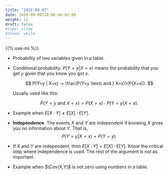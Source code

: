 ```yaml
---
title: "2018.09.07"
date: 2018-09-09T18:06:46-05:00
weight: 12
draft: false
#type: slide
#theme: white
---
```


{{% use-ml %}}

* Probability of two variables given in a table.

* Conditional probability: $P(Y=y | X=x)$ means the probability that
  you get $y$ given that you know you got $x$. 
  
    $$ P(Y=y | X=x) := \frac{P(Y=y \text{ and } X=x)}{P(X=x)}.  $$
  
    Usually used like this:
  
    $$ P(Y=y \text{ and } X=x) = P(X=x) \cdot P(Y=y | X=x) .$$

* Example when $E[X\cdot Y] \not= E[X]\cdot E[Y]$.

* **Independence**. The events $X$ and $Y$ are *independent* if
  knowing $X$ gives you no information about $Y$. That is, $$P(Y=y
  | X=x) = P(Y=y) .$$

* If $X$ and $Y$ are independent, then $E[X \cdot Y] = E[X] \cdot
  E[Y]$. Know the critical step where independence is used. The rest
  of the argument is not as important.
  
* Example when $\Cov(X,Y)$ is not zero using numbers in a table.

